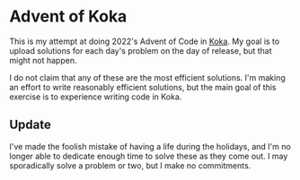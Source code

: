 # Advent of Koka
This is my attempt at doing 2022's Advent of Code in [Koka](https://koka-lang.github.io/koka/doc/index.html). My goal is to upload solutions for each day's problem on the day of release, but that might not happen.

I do not claim that any of these are the most efficient solutions. I'm making an effort to write reasonably efficient solutions, but the main goal of this exercise is to experience writing code in Koka.

## Update

I've made the foolish mistake of having a life during the holidays, and I'm no longer able to dedicate enough time to solve these as they come out. I may sporadically solve a problem or two, but I make no commitments.
